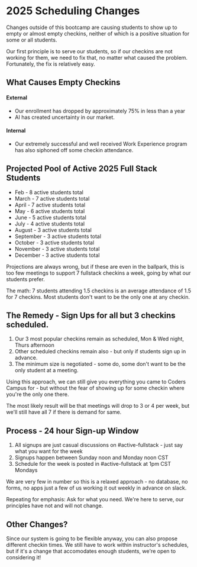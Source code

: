 # 2025 Scheduling Changes

Changes outside of this bootcamp are causing students to show up to empty or almost empty checkins, neither of which is a positive situation for some or all students.

Our first principle is to serve our students, so if our checkins are not working for them, we need to fix that, no matter what caused the problem. Fortunately, the fix is relatively easy.

## What Causes Empty Checkins

#### External

- Our enrollment has dropped by approximately 75% in less than a year
- AI has created uncertainty in our market.

#### Internal

- Our extremely successful and well received Work Experience program has also siphoned off some checkin attendance.

## Projected Pool of Active 2025 Full Stack Students

- Feb - 8 active students total
- March - 7 active students total
- April - 7 active students total
- May - 6 active students total
- June - 5 active students total
- July - 4 active students total
- August - 3 active students total
- September - 3 active students total
- October - 3 active students total
- November - 3 active students total
- December - 3 active students total

Projections are always wrong, but if these are even in the ballpark, this is too few meetings to support 7 fullstack checkins a week, going by what our students prefer.

The math: 7 students attending 1.5 checkins is an average attendance of 1.5 for 7 checkins. Most students don't want to be the only one at any checkin.

## The Remedy - Sign Ups for all but 3 checkins scheduled.

1. Our 3 most popular checkins remain as scheduled, Mon & Wed night, Thurs afternoon
2. Other scheduled checkins remain also - but only if students sign up in advance.
3. The minimum size is negotiated - some do, some don't want to be the only student at a meeting.

Using this approach, we can still give you everything you came to Coders Campus for - but without the fear of showing up for some checkin where you're the only one there.

The most likely result will be that meetings will drop to 3 or 4 per week, but we'll still have all 7 if there is demand for same.

## Process - 24 hour Sign-up Window

1. All signups are just casual discussions on #active-fullstack - just say what you want for the week
2. Signups happen between Sunday noon and Monday noon CST
3. Schedule for the week is posted in #active-fullstack at 1pm CST Mondays

We are very few in number so this is a relaxed approach - no database, no forms, no apps just a few of us working it out weekly in advance on slack.

Repeating for emphasis: Ask for what you need. We're here to serve, our principles have not and will not change.

## Other Changes?

Since our system is going to be flexible anyway, you can also propose different checkin times. We still have to work within instructor's schedules, but if it's a change that accomodates enough students, we're open to considering it!

